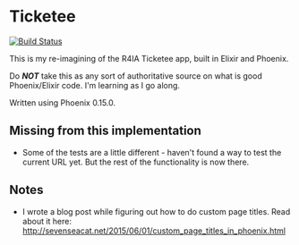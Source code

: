 # Ticketee

[![Build Status](https://travis-ci.org/sevenseacat/ticketee-phoenix.svg?branch=master)](https://travis-ci.org/sevenseacat/ticketee-phoenix)

This is my re-imagining of the R4IA Ticketee app, built in Elixir and Phoenix.

Do _**NOT**_ take this as any sort of authoritative source on what is good Phoenix/Elixir code. I'm learning as I go along.

Written using Phoenix 0.15.0.

## Missing from this implementation

* Some of the tests are a little different - haven't found a way to test the current URL yet. But the rest of the functionality is now there.

## Notes

* I wrote a blog post while figuring out how to do custom page titles. Read about it here: http://sevenseacat.net/2015/06/01/custom_page_titles_in_phoenix.html
